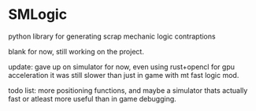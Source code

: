 # SMLogic
python library for generating scrap mechanic logic contraptions

blank for now, still working on the project.

update: gave up on simulator for now, even using rust+opencl for gpu acceleration it was still slower than just in game with mt fast logic mod. 

todo list: more positioning functions, and maybe a simulator thats actually fast or atleast more useful than in game debugging.